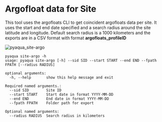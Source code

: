 #  Argofloat data for Site

This tool uses the argofloats CLI to get coincident argofloats data per site. It uses the start and end date specified and a search radius around the site latitude and longitude. Default search radius is a 1000 kilometers and the exports are in a CSV format with format **argofloats_profileID**

![pyaqua_site-argo](https://user-images.githubusercontent.com/6677629/152304351-0375871b-e80e-46f5-a74b-56c76f094c9a.gif)

```
pyaqua site-argo -h
usage: pyaqua site-argo [-h] --sid SID --start START --end END --fpath FPATH [--radius RADIUS]

optional arguments:
  -h, --help       show this help message and exit

Required named arguments.:
  --sid SID        Site ID
  --start START    Start date in format YYYY-MM-DD
  --end END        End date in format YYYY-MM-DD
  --fpath FPATH    Folder path for export

Optional named arguments:
  --radius RADIUS  Search radius in kilometers
```
